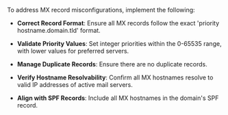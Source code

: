 To address MX record misconfigurations, implement the following:

* **Correct Record Format**: Ensure all MX records follow the exact 'priority hostname.domain.tld' format.

* **Validate Priority Values**: Set integer priorities within the 0-65535 range, with lower values for preferred servers.

* **Manage Duplicate Records**: Ensure there are no duplicate records.

* **Verify Hostname Resolvability**: Confirm all MX hostnames resolve to valid IP addresses of active mail servers.

* **Align with SPF Records**: Include all MX hostnames in the domain's SPF record.